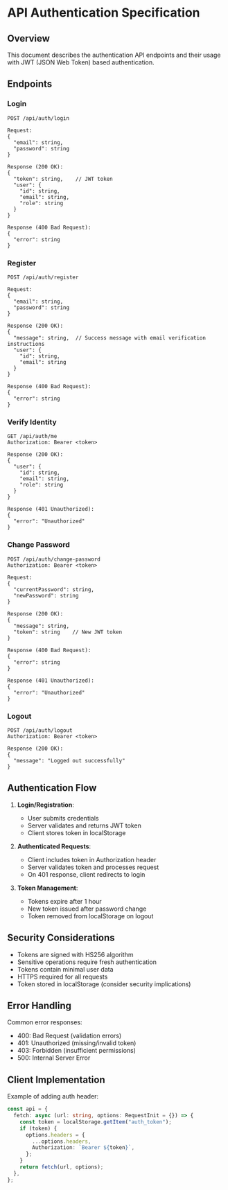 # API Authentication Specification

## Overview

This document describes the authentication API endpoints and their usage with JWT (JSON Web Token) based authentication.

## Endpoints

### Login

```
POST /api/auth/login

Request:
{
  "email": string,
  "password": string
}

Response (200 OK):
{
  "token": string,    // JWT token
  "user": {
    "id": string,
    "email": string,
    "role": string
  }
}

Response (400 Bad Request):
{
  "error": string
}
```

### Register

```
POST /api/auth/register

Request:
{
  "email": string,
  "password": string
}

Response (200 OK):
{
  "message": string,  // Success message with email verification instructions
  "user": {
    "id": string,
    "email": string
  }
}

Response (400 Bad Request):
{
  "error": string
}
```

### Verify Identity

```
GET /api/auth/me
Authorization: Bearer <token>

Response (200 OK):
{
  "user": {
    "id": string,
    "email": string,
    "role": string
  }
}

Response (401 Unauthorized):
{
  "error": "Unauthorized"
}
```

### Change Password

```
POST /api/auth/change-password
Authorization: Bearer <token>

Request:
{
  "currentPassword": string,
  "newPassword": string
}

Response (200 OK):
{
  "message": string,
  "token": string    // New JWT token
}

Response (400 Bad Request):
{
  "error": string
}

Response (401 Unauthorized):
{
  "error": "Unauthorized"
}
```

### Logout

```
POST /api/auth/logout
Authorization: Bearer <token>

Response (200 OK):
{
  "message": "Logged out successfully"
}
```

## Authentication Flow

1. **Login/Registration**:

   - User submits credentials
   - Server validates and returns JWT token
   - Client stores token in localStorage

2. **Authenticated Requests**:

   - Client includes token in Authorization header
   - Server validates token and processes request
   - On 401 response, client redirects to login

3. **Token Management**:
   - Tokens expire after 1 hour
   - New token issued after password change
   - Token removed from localStorage on logout

## Security Considerations

- Tokens are signed with HS256 algorithm
- Sensitive operations require fresh authentication
- Tokens contain minimal user data
- HTTPS required for all requests
- Token stored in localStorage (consider security implications)

## Error Handling

Common error responses:

- 400: Bad Request (validation errors)
- 401: Unauthorized (missing/invalid token)
- 403: Forbidden (insufficient permissions)
- 500: Internal Server Error

## Client Implementation

Example of adding auth header:

```typescript
const api = {
  fetch: async (url: string, options: RequestInit = {}) => {
    const token = localStorage.getItem("auth_token");
    if (token) {
      options.headers = {
        ...options.headers,
        Authorization: `Bearer ${token}`,
      };
    }
    return fetch(url, options);
  },
};
```
